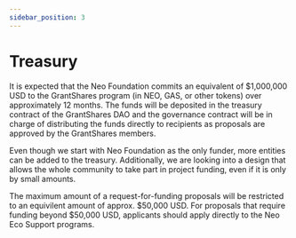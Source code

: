 ```yaml
---
sidebar_position: 3
---
```


# Treasury

It is expected that the Neo Foundation commits an equivalent of $1,000,000 USD to the GrantShares program (in NEO, GAS,
or other tokens) over approximately 12 months. The funds will be deposited in the treasury contract of the GrantShares
DAO and the governance contract will be in charge of distributing the funds directly to recipients as proposals are
approved by the GrantShares members.

Even though we start with Neo Foundation as the only funder, more entities can be added to the treasury. Additionally,
we are looking into a design that allows the whole community to take part in project funding, even if it is only by
small amounts. 

The maximum amount of a request-for-funding proposals will be restricted to an equivilent amount of approx. $50,000 USD.
For proposals that require funding beyond $50,000 USD, applicants should apply directly to the Neo Eco Support programs.



